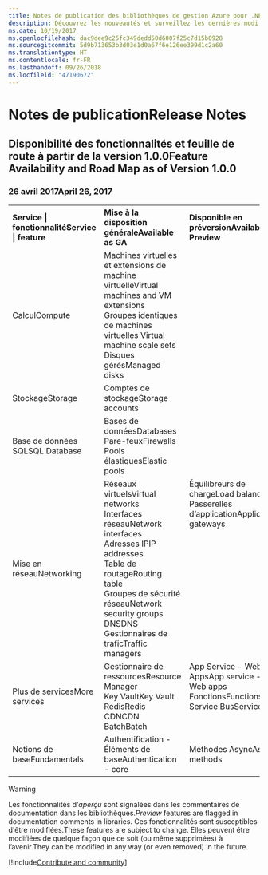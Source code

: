 ```yaml
---
title: Notes de publication des bibliothèques de gestion Azure pour .NET | Microsoft Docs
description: Découvrez les nouveautés et surveillez les dernières modifications dans les bibliothèques de gestion Azure pour .NET.
ms.date: 10/19/2017
ms.openlocfilehash: dac9dee9c25fc349dedd50d6007f25c7d15b0928
ms.sourcegitcommit: 5d9b713653b3d03e1d0a67f6e126ee399d1c2a60
ms.translationtype: HT
ms.contentlocale: fr-FR
ms.lasthandoff: 09/26/2018
ms.locfileid: "47190672"
---
```

# <a name="release-notes"></a><span data-ttu-id="1b2b9-103">Notes de publication</span><span class="sxs-lookup"><span data-stu-id="1b2b9-103">Release Notes</span></span> 

## <a name="feature-availability-and-road-map-as-of-version-100"></a><span data-ttu-id="1b2b9-104">Disponibilité des fonctionnalités et feuille de route à partir de la version 1.0.0</span><span class="sxs-lookup"><span data-stu-id="1b2b9-104">Feature Availability and Road Map as of Version 1.0.0</span></span> ##
### <a name="april-26-2017"></a><span data-ttu-id="1b2b9-105">26 avril 2017</span><span class="sxs-lookup"><span data-stu-id="1b2b9-105">April 26, 2017</span></span>

<table>
  <tr>
    <th align="left"><span data-ttu-id="1b2b9-106">Service | fonctionnalité</span><span class="sxs-lookup"><span data-stu-id="1b2b9-106">Service | feature</span></span></th>
    <th align="left"><span data-ttu-id="1b2b9-107">Mise à la disposition générale</span><span class="sxs-lookup"><span data-stu-id="1b2b9-107">Available as GA</span></span></th>
    <th align="left"><span data-ttu-id="1b2b9-108">Disponible en préversion</span><span class="sxs-lookup"><span data-stu-id="1b2b9-108">Available as Preview</span></span></th>
    <th align="left"><span data-ttu-id="1b2b9-109">Bientôt disponible</span><span class="sxs-lookup"><span data-stu-id="1b2b9-109">Coming soon</span></span></th>
  </tr>
  <tr>
    <td><span data-ttu-id="1b2b9-110">Calcul</span><span class="sxs-lookup"><span data-stu-id="1b2b9-110">Compute</span></span></td>
    <td><span data-ttu-id="1b2b9-111">Machines virtuelles et extensions de machine virtuelle</span><span class="sxs-lookup"><span data-stu-id="1b2b9-111">Virtual machines and VM extensions</span></span><br><span data-ttu-id="1b2b9-112">Groupes identiques de machines virtuelles </span><span class="sxs-lookup"><span data-stu-id="1b2b9-112">Virtual machine scale sets</span></span><br><span data-ttu-id="1b2b9-113">Disques gérés</span><span class="sxs-lookup"><span data-stu-id="1b2b9-113">Managed disks</span></span></td>
    <td></td>
    <td valign="top"><span data-ttu-id="1b2b9-114">Services de conteneurs Azure</span><span class="sxs-lookup"><span data-stu-id="1b2b9-114">Azure container services</span></span><br><span data-ttu-id="1b2b9-115">Registre de conteneurs Azure</span><span class="sxs-lookup"><span data-stu-id="1b2b9-115">Azure container registry</span></span></td>
  </tr>
  <tr>
    <td><span data-ttu-id="1b2b9-116">Stockage</span><span class="sxs-lookup"><span data-stu-id="1b2b9-116">Storage</span></span></td>
    <td><span data-ttu-id="1b2b9-117">Comptes de stockage</span><span class="sxs-lookup"><span data-stu-id="1b2b9-117">Storage accounts</span></span></td>
    <td></td>
    <td><span data-ttu-id="1b2b9-118">Chiffrement</span><span class="sxs-lookup"><span data-stu-id="1b2b9-118">Encryption</span></span></td>
  </tr>
  <tr>
    <td><span data-ttu-id="1b2b9-119">Base de données SQL</span><span class="sxs-lookup"><span data-stu-id="1b2b9-119">SQL Database</span></span></td>
    <td><span data-ttu-id="1b2b9-120">Bases de données</span><span class="sxs-lookup"><span data-stu-id="1b2b9-120">Databases</span></span><br><span data-ttu-id="1b2b9-121">Pare-feux</span><span class="sxs-lookup"><span data-stu-id="1b2b9-121">Firewalls</span></span><br><span data-ttu-id="1b2b9-122">Pools élastiques</span><span class="sxs-lookup"><span data-stu-id="1b2b9-122">Elastic pools</span></span></td>
    <td></td>
    <td valign="top"></td>
  </tr>
  <tr>
    <td><span data-ttu-id="1b2b9-123">Mise en réseau</span><span class="sxs-lookup"><span data-stu-id="1b2b9-123">Networking</span></span></td>
    <td><span data-ttu-id="1b2b9-124">Réseaux virtuels</span><span class="sxs-lookup"><span data-stu-id="1b2b9-124">Virtual networks</span></span><br><span data-ttu-id="1b2b9-125">Interfaces réseau</span><span class="sxs-lookup"><span data-stu-id="1b2b9-125">Network interfaces</span></span><br><span data-ttu-id="1b2b9-126">Adresses IP</span><span class="sxs-lookup"><span data-stu-id="1b2b9-126">IP addresses</span></span><br><span data-ttu-id="1b2b9-127">Table de routage</span><span class="sxs-lookup"><span data-stu-id="1b2b9-127">Routing table</span></span><br><span data-ttu-id="1b2b9-128">Groupes de sécurité réseau</span><span class="sxs-lookup"><span data-stu-id="1b2b9-128">Network security groups</span></span><br><span data-ttu-id="1b2b9-129">DNS</span><span class="sxs-lookup"><span data-stu-id="1b2b9-129">DNS</span></span><br><span data-ttu-id="1b2b9-130">Gestionnaires de trafic</span><span class="sxs-lookup"><span data-stu-id="1b2b9-130">Traffic managers</span></span></td>
    <td valign="top"><span data-ttu-id="1b2b9-131">Équilibreurs de charge</span><span class="sxs-lookup"><span data-stu-id="1b2b9-131">Load balancers</span></span><br><span data-ttu-id="1b2b9-132">Passerelles d’application</span><span class="sxs-lookup"><span data-stu-id="1b2b9-132">Application gateways</span></span></td>
    <td valign="top"></td>
  </tr>
  <tr>
    <td><span data-ttu-id="1b2b9-133">Plus de services</span><span class="sxs-lookup"><span data-stu-id="1b2b9-133">More services</span></span></td>
    <td><span data-ttu-id="1b2b9-134">Gestionnaire de ressources</span><span class="sxs-lookup"><span data-stu-id="1b2b9-134">Resource Manager</span></span><br><span data-ttu-id="1b2b9-135">Key Vault</span><span class="sxs-lookup"><span data-stu-id="1b2b9-135">Key Vault</span></span><br><span data-ttu-id="1b2b9-136">Redis</span><span class="sxs-lookup"><span data-stu-id="1b2b9-136">Redis</span></span><br><span data-ttu-id="1b2b9-137">CDN</span><span class="sxs-lookup"><span data-stu-id="1b2b9-137">CDN</span></span><br><span data-ttu-id="1b2b9-138">Batch</span><span class="sxs-lookup"><span data-stu-id="1b2b9-138">Batch</span></span></td>
    <td valign="top"><span data-ttu-id="1b2b9-139">App Service - Web Apps</span><span class="sxs-lookup"><span data-stu-id="1b2b9-139">App service - Web apps</span></span><br><span data-ttu-id="1b2b9-140">Fonctions</span><span class="sxs-lookup"><span data-stu-id="1b2b9-140">Functions</span></span><br><span data-ttu-id="1b2b9-141">Service Bus</span><span class="sxs-lookup"><span data-stu-id="1b2b9-141">Service bus</span></span></td>
    <td valign="top"><span data-ttu-id="1b2b9-142">Surveiller</span><span class="sxs-lookup"><span data-stu-id="1b2b9-142">Monitor</span></span><br><span data-ttu-id="1b2b9-143">Graphique RBAC</span><span class="sxs-lookup"><span data-stu-id="1b2b9-143">Graph RBAC</span></span><br><span data-ttu-id="1b2b9-144">Azure Cosmos DB</span><span class="sxs-lookup"><span data-stu-id="1b2b9-144">Azure Cosmos DB</span></span><br><span data-ttu-id="1b2b9-145">Scheduler</span><span class="sxs-lookup"><span data-stu-id="1b2b9-145">Scheduler</span></span></td>
  </tr>
  <tr>
    <td><span data-ttu-id="1b2b9-146">Notions de base</span><span class="sxs-lookup"><span data-stu-id="1b2b9-146">Fundamentals</span></span></td>
    <td><span data-ttu-id="1b2b9-147">Authentification - Éléments de base</span><span class="sxs-lookup"><span data-stu-id="1b2b9-147">Authentication - core</span></span></td>
    <td><span data-ttu-id="1b2b9-148">Méthodes Async</span><span class="sxs-lookup"><span data-stu-id="1b2b9-148">Async methods</span></span></td>
    <td valign="top"></td>
  </tr>
</table>

> [!WARNING] 
> <span data-ttu-id="1b2b9-149">Les fonctionnalités d’*aperçu* sont signalées dans les commentaires de documentation dans les bibliothèques.</span><span class="sxs-lookup"><span data-stu-id="1b2b9-149">*Preview* features are flagged in documentation comments in libraries.</span></span> <span data-ttu-id="1b2b9-150">Ces fonctionnalités sont susceptibles d'être modifiées.</span><span class="sxs-lookup"><span data-stu-id="1b2b9-150">These features are subject to change.</span></span> <span data-ttu-id="1b2b9-151">Elles peuvent être modifiées de quelque façon que ce soit (ou même supprimées) à l’avenir.</span><span class="sxs-lookup"><span data-stu-id="1b2b9-151">They can be modified in any way (or even removed) in the future.</span></span>

[!include[Contribute and community](includes/contribute.md)]
